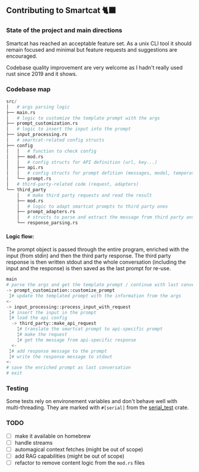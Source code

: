 ## Contributing to Smartcat 🐈‍⬛

### State of the project and main directions

Smartcat has reached an acceptable feature set. As a unix CLI tool it should remain focused and minimal but feature requests and suggestions are encouraged.

Codebase quality improvement are very welcome as I hadn't really used rust since 2019 and it shows.

### Codebase map

```python
src/
│   # args parsing logic
├── main.rs
│   # logic to customize the template prompt with the args
├── prompt_customization.rs
│   # logic to insert the input into the prompt
├── input_processing.rs
│   # smartcat-related config structs
├── config
│   │   # function to check config
│   ├── mod.rs
│   │   # config structs for API definition (url, key...)
│   ├── api.rs
│   │   # config structs for prompt defition (messages, model, temperature...)
│   └── prompt.rs
│   # third-party-related code (request, adapters)
└── third_party
    │   # make third party requests and read the result
    ├── mod.rs
    │   # logic to adapt smartcat prompts to third party ones
    ├── prompt_adapters.rs
    │   # structs to parse and extract the message from third party answers
    └── response_parsing.rs
```

#### Logic flow:

The prompt object is passed through the entire program, enriched with the input (from stdin) and then the third party response. The third party response is then written stdout and the whole conversation (including the input and the response) is then saved as the last prompt for re-use.

```python
main 
# parse the args and get the template prompt / continue with last conversation as prompt
-> prompt_customization::customize_prompt
 ╎# update the templated prompt with the information from the args
<-
-> input_processing::process_input_with_request
 ╎# insert the input in the prompt
 ╎# load the api config
  -> third_party::make_api_request
    ╎# translate the smartcat prompt to api-specific prompt
    ╎# make the request
    ╎# get the message from api-specific response
  <-
 ╎# add response message to the prompt
 ╎# write the response message to stdout
<-
# save the enriched prompt as last conversation
# exit
```

### Testing

Some tests rely on environement variables and don't behave well with multi-threading. They are marked with `#[serial]` from the [serial_test](https://docs.rs/serial_test/latest/serial_test/index.html) crate.


### TODO

- [ ] make it available on homebrew
- [ ] handle streams
- [ ] automagical context fetches (might be out of scope)
- [ ] add RAG capabilities (might be out of scope)
- [ ] refactor to remove content logic from the `mod.rs` files
